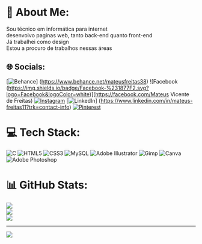 
# 💫 About Me:
Sou técnico em informática para internet<br>desenvolvo paginas web, tanto back-end quanto front-end<br>Já trabalhei como design<br>Estou a procuro de trabalhos nessas áreas


## 🌐 Socials:
[![Behance](https://img.shields.io/badge/Behance-1769ff?logo=behance&logoColor=white)]
(https://www.behance.net/mateusfreitas38) ![Facebook (https://img.shields.io/badge/Facebook-%231877F2.svg?logo=Facebook&logoColor=white)](https://facebook.com/Mateus Vicente de Freitas) [![Instagram](https://img.shields.io/badge/Instagram-%23E4405F.svg?logo=Instagram&logoColor=white)](https://instagram.com/mateus__freitas11) [![LinkedIn](https://img.shields.io/badge/LinkedIn-%230077B5.svg?logo=linkedin&logoColor=white)] (https://www.linkedin.com/in/mateus-freitas11?trk=contact-info) [![Pinterest](https://img.shields.io/badge/Pinterest-%23E60023.svg?logo=Pinterest&logoColor=white)](https://pinterest.com/mateusvicentedefreitas17) 

# 💻 Tech Stack:
![C](https://img.shields.io/badge/c-%2300599C.svg?style=plastic&logo=c&logoColor=white) ![HTML5](https://img.shields.io/badge/html5-%23E34F26.svg?style=plastic&logo=html5&logoColor=white) ![CSS3](https://img.shields.io/badge/css3-%231572B6.svg?style=plastic&logo=css3&logoColor=white)  ![MySQL](https://img.shields.io/badge/mysql-%2300000f.svg?style=plastic&logo=mysql&logoColor=white) ![Adobe Illustrator](https://img.shields.io/badge/adobe%20illustrator-%23FF9A00.svg?style=plastic&logo=adobe%20illustrator&logoColor=white) ![Gimp](https://img.shields.io/badge/Gimp-657D8B?style=plastic&logo=gimp&logoColor=FFFFFF) ![Canva](https://img.shields.io/badge/Canva-%2300C4CC.svg?style=plastic&logo=Canva&logoColor=white) ![Adobe Photoshop](https://img.shields.io/badge/adobe%20photoshop-%2331A8FF.svg?style=plastic&logo=adobe%20photoshop&logoColor=white)
# 📊 GitHub Stats:
![](https://github-readme-stats.vercel.app/api?username=Mini-freitas&theme=midnight-purple&hide_border=false&include_all_commits=false&count_private=false)<br/>
![](https://github-readme-streak-stats.herokuapp.com/?user=Mini-freitas&theme=midnight-purple&hide_border=false)<br/>
![](https://github-readme-stats.vercel.app/api/top-langs/?username=Mini-freitas&theme=midnight-purple&hide_border=false&include_all_commits=false&count_private=false&layout=compact)

---
[![](https://visitcount.itsvg.in/api?id=Mini-freitas&icon=5&color=0)](https://visitcount.itsvg.in)

<!-- Proudly created with GPRM ( https://gprm.itsvg.in ) -->
